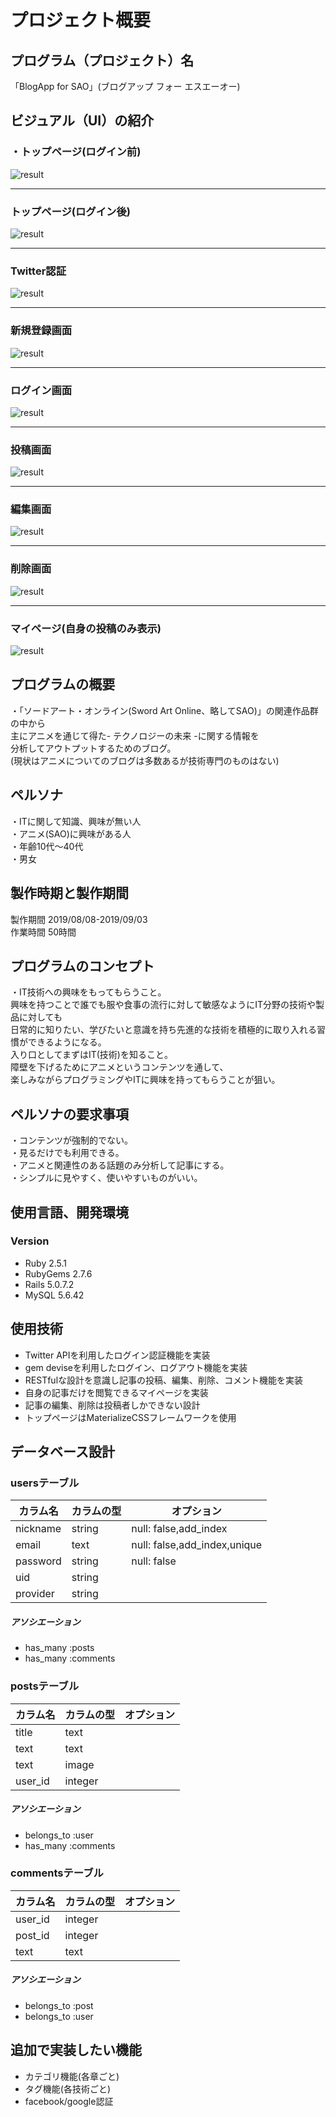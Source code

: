 # プロジェクト概要
## プログラム（プロジェクト）名
「BlogApp for SAO」(ブログアップ フォー エスエーオー)

<!-------------------------------------------------- -->
## ビジュアル（UI）の紹介

### ・トップページ(ログイン前)
![result](https://user-images.githubusercontent.com/46291510/64193266-61672f00-ceb7-11e9-810c-c3737d4ac84f.gif)<br>
***
### トップページ(ログイン後)
![result](https://user-images.githubusercontent.com/46291510/64193266-61672f00-ceb7-11e9-810c-c3737d4ac84f.gif)<br>
***
### Twitter認証
![result](https://user-images.githubusercontent.com/46291510/64193266-61672f00-ceb7-11e9-810c-c3737d4ac84f.gif)<br>
***
### 新規登録画面
![result](https://user-images.githubusercontent.com/46291510/64193266-61672f00-ceb7-11e9-810c-c3737d4ac84f.gif)<br>
***
### ログイン画面
![result](https://user-images.githubusercontent.com/46291510/64194574-72656f80-ceba-11e9-95c7-427813adfcf0.png)<br>
***
### 投稿画面
![result](https://user-images.githubusercontent.com/46291510/64193266-61672f00-ceb7-11e9-810c-c3737d4ac84f.gif)<br>
***
### 編集画面
![result](https://user-images.githubusercontent.com/46291510/64193266-61672f00-ceb7-11e9-810c-c3737d4ac84f.gif)<br>
***
### 削除画面
![result](https://user-images.githubusercontent.com/46291510/64193266-61672f00-ceb7-11e9-810c-c3737d4ac84f.gif)<br>
***
### マイページ(自身の投稿のみ表示)
![result](https://user-images.githubusercontent.com/46291510/64193266-61672f00-ceb7-11e9-810c-c3737d4ac84f.gif)<br>


<!-------------------------------------------------- -->
## プログラムの概要
・「ソードアート・オンライン(Sword Art Online、略してSAO)」の関連作品群の中から<br>
主にアニメを通じて得た- テクノロジーの未来 -に関する情報を<br>
分析してアウトプットするためのブログ。<br>
(現状はアニメについてのブログは多数あるが技術専門のものはない)
<!-------------------------------------------------- -->
## ペルソナ
・ITに関して知識、興味が無い人<br>
・アニメ(SAO)に興味がある人<br>
・年齢10代〜40代<br>
・男女<br>
<!-------------------------------------------------- -->
## 製作時期と製作期間
製作期間 2019/08/08-2019/09/03<br>
作業時間 50時間<br>
<!-------------------------------------------------- -->
## プログラムのコンセプト
・IT技術への興味をもってもらうこと。<br>
  興味を持つことで誰でも服や食事の流行に対して敏感なようにIT分野の技術や製品に対しても<br>
日常的に知りたい、学びたいと意識を持ち先進的な技術を積極的に取り入れる習慣ができるようになる。<br>
  入り口としてまずはIT(技術)を知ること。<br>
障壁を下げるためにアニメというコンテンツを通して、<br>
楽しみながらプログラミングやITに興味を持ってもらうことが狙い。<br>

<!-------------------------------------------------- -->
## ペルソナの要求事項
・コンテンツが強制的でない。<br>
・見るだけでも利用できる。<br>
・アニメと関連性のある話題のみ分析して記事にする。<br>
・シンプルに見やすく、使いやすいものがいい。<br>

<!-------------------------------------------------- -->
## 使用言語、開発環境

### Version
- Ruby 2.5.1
- RubyGems 2.7.6
- Rails 5.0.7.2
- MySQL 5.6.42

<!-------------------------------------------------- -->
## 使用技術
- Twitter APIを利用したログイン認証機能を実装
- gem deviseを利用したログイン、ログアウト機能を実装
- RESTfulな設計を意識し記事の投稿、編集、削除、コメント機能を実装
- 自身の記事だけを閲覧できるマイページを実装
- 記事の編集、削除は投稿者しかできない設計
- トップページはMaterializeCSSフレームワークを使用

<!-------------------------------------------------- -->
## データベース設計

### usersテーブル
|カラム名|カラムの型|オプション|
|------|----|-------|
|nickname|string|null: false,add_index|
|email|text|null: false,add_index,unique|
|password|string|null: false|
|uid|string||
|provider|string||

##### アソシエーション
- has_many :posts<br>
- has_many :comments

### postsテーブル
|カラム名|カラムの型|オプション|
|------|----|-------|
|title|text||
|text|text||
|text|image||
|user_id|integer||
##### アソシエーション
- belongs_to :user<br>
- has_many :comments

### commentsテーブル
|カラム名|カラムの型|オプション|
|------|----|-------|
|user_id|integer||
|post_id|integer||
|text|text||

##### アソシエーション
- belongs_to :post<br>
- belongs_to :user

<!-------------------------------------------------- -->
## 追加で実装したい機能
- カテゴリ機能(各章ごと)
- タグ機能(各技術ごと)
- facebook/google認証
